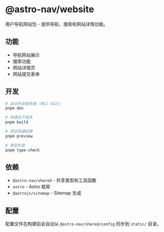 # @astro-nav/website

用户导航网站包 - 提供导航、搜索和网站详情功能。

## 功能

- 导航网站展示
- 搜索功能
- 网站详情页
- 网站提交表单

## 开发

```bash
# 启动开发服务器（端口 4321）
pnpm dev

# 构建生产版本
pnpm build

# 预览构建结果
pnpm preview

# 类型检查
pnpm type-check
```

## 依赖

- `@astro-nav/shared` - 共享类型和工具函数
- `astro` - Astro 框架
- `@astrojs/sitemap` - Sitemap 生成

## 配置

配置文件在构建前会自动从 `@astro-nav/shared/config` 同步到 `static/` 目录。
